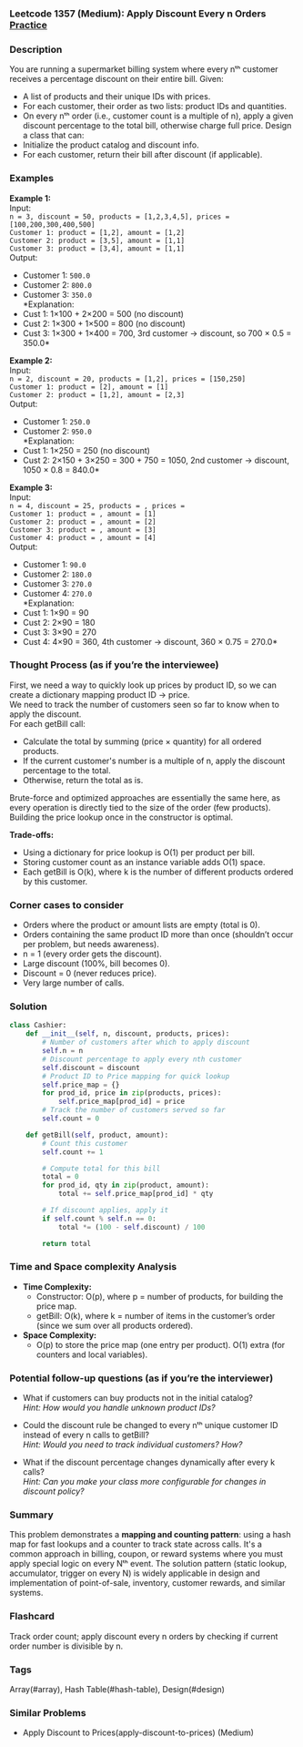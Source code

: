 ### Leetcode 1357 (Medium): Apply Discount Every n Orders [Practice](https://leetcode.com/problems/apply-discount-every-n-orders)

### Description  
You are running a supermarket billing system where every nᵗʰ customer receives a percentage discount on their entire bill. Given:
- A list of products and their unique IDs with prices.
- For each customer, their order as two lists: product IDs and quantities.
- On every nᵗʰ order (i.e., customer count is a multiple of n), apply a given discount percentage to the total bill, otherwise charge full price.
Design a class that can:
- Initialize the product catalog and discount info.
- For each customer, return their bill after discount (if applicable).

### Examples  

**Example 1:**  
Input:  
`n = 3, discount = 50, products = [1,2,3,4,5], prices = [100,200,300,400,500]`  
`Customer 1: product = [1,2], amount = [1,2]`  
`Customer 2: product = [3,5], amount = [1,1]`  
`Customer 3: product = [3,4], amount = [1,1]`  
Output:  
- Customer 1: `500.0`  
- Customer 2: `800.0`  
- Customer 3: `350.0`  
*Explanation:  
- Cust 1: 1×100 + 2×200 = 500 (no discount)  
- Cust 2: 1×300 + 1×500 = 800 (no discount)  
- Cust 3: 1×300 + 1×400 = 700, 3rd customer → discount, so 700 × 0.5 = 350.0*

**Example 2:**  
Input:  
`n = 2, discount = 20, products = [1,2], prices = [150,250]`  
`Customer 1: product = [2], amount = [1]`  
`Customer 2: product = [1,2], amount = [2,3]`  
Output:  
- Customer 1: `250.0`  
- Customer 2: `950.0`  
*Explanation:  
- Cust 1: 1×250 = 250 (no discount)  
- Cust 2: 2×150 + 3×250 = 300 + 750 = 1050, 2nd customer → discount, 1050 × 0.8 = 840.0*

**Example 3:**  
Input:  
`n = 4, discount = 25, products = , prices = `  
`Customer 1: product = , amount = [1]`  
`Customer 2: product = , amount = [2]`  
`Customer 3: product = , amount = [3]`  
`Customer 4: product = , amount = [4]`  
Output:  
- Customer 1: `90.0`  
- Customer 2: `180.0`  
- Customer 3: `270.0`  
- Customer 4: `270.0`  
*Explanation:  
- Cust 1: 1×90 = 90  
- Cust 2: 2×90 = 180  
- Cust 3: 3×90 = 270  
- Cust 4: 4×90 = 360, 4th customer → discount, 360 × 0.75 = 270.0*

### Thought Process (as if you’re the interviewee)  
First, we need a way to quickly look up prices by product ID, so we can create a dictionary mapping product ID → price.  
We need to track the number of customers seen so far to know when to apply the discount.  
For each getBill call:
- Calculate the total by summing (price × quantity) for all ordered products.
- If the current customer's number is a multiple of n, apply the discount percentage to the total.
- Otherwise, return the total as is.

Brute-force and optimized approaches are essentially the same here, as every operation is directly tied to the size of the order (few products). Building the price lookup once in the constructor is optimal.

**Trade-offs:**  
- Using a dictionary for price lookup is O(1) per product per bill.
- Storing customer count as an instance variable adds O(1) space.
- Each getBill is O(k), where k is the number of different products ordered by this customer.

### Corner cases to consider  
- Orders where the product or amount lists are empty (total is 0).
- Orders containing the same product ID more than once (shouldn’t occur per problem, but needs awareness).
- n = 1 (every order gets the discount).
- Large discount (100%, bill becomes 0).
- Discount = 0 (never reduces price).
- Very large number of calls.

### Solution

```python
class Cashier:
    def __init__(self, n, discount, products, prices):
        # Number of customers after which to apply discount
        self.n = n
        # Discount percentage to apply every nth customer
        self.discount = discount
        # Product ID to Price mapping for quick lookup
        self.price_map = {}
        for prod_id, price in zip(products, prices):
            self.price_map[prod_id] = price
        # Track the number of customers served so far
        self.count = 0

    def getBill(self, product, amount):
        # Count this customer
        self.count += 1

        # Compute total for this bill
        total = 0
        for prod_id, qty in zip(product, amount):
            total += self.price_map[prod_id] * qty

        # If discount applies, apply it
        if self.count % self.n == 0:
            total *= (100 - self.discount) / 100

        return total
```

### Time and Space complexity Analysis  

- **Time Complexity:**  
  - Constructor: O(p), where p = number of products, for building the price map.
  - getBill: O(k), where k = number of items in the customer’s order (since we sum over all products ordered).
- **Space Complexity:**  
  - O(p) to store the price map (one entry per product). O(1) extra (for counters and local variables).

### Potential follow-up questions (as if you’re the interviewer)  

- What if customers can buy products not in the initial catalog?  
  *Hint: How would you handle unknown product IDs?*

- Could the discount rule be changed to every nᵗʰ unique customer ID instead of every n calls to getBill?  
  *Hint: Would you need to track individual customers? How?*

- What if the discount percentage changes dynamically after every k calls?  
  *Hint: Can you make your class more configurable for changes in discount policy?*

### Summary
This problem demonstrates a **mapping and counting pattern**: using a hash map for fast lookups and a counter to track state across calls. It's a common approach in billing, coupon, or reward systems where you must apply special logic on every Nᵗʰ event. The solution pattern (static lookup, accumulator, trigger on every N) is widely applicable in design and implementation of point-of-sale, inventory, customer rewards, and similar systems.


### Flashcard
Track order count; apply discount every n orders by checking if current order number is divisible by n.

### Tags
Array(#array), Hash Table(#hash-table), Design(#design)

### Similar Problems
- Apply Discount to Prices(apply-discount-to-prices) (Medium)